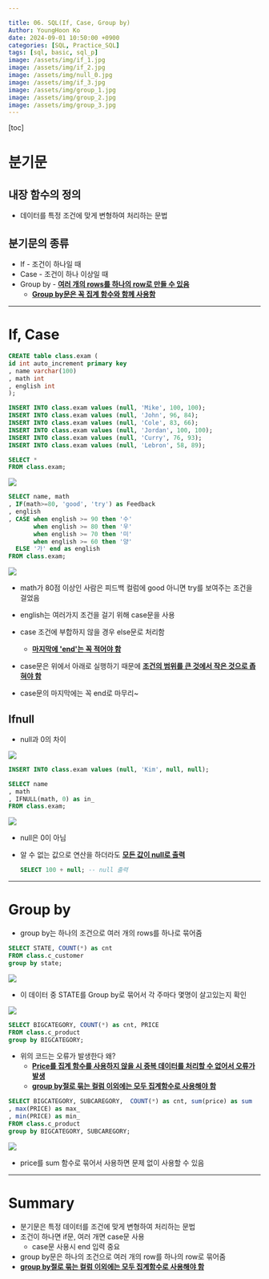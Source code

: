 ```yaml
---

title: 06. SQL(If, Case, Group by)
Author: YoungHoon Ko
date: 2024-09-01 10:50:00 +0900
categories: [SQL, Practice_SQL]
tags: [sql, basic, sql_p]
image: /assets/img/if_1.jpg
image: /assets/img/if_2.jpg
image: /assets/img/null_0.jpg
image: /assets/img/if_3.jpg
image: /assets/img/group_1.jpg
image: /assets/img/group_2.jpg
image: /assets/img/group_3.jpg
---
```

[toc]

# 분기문

## 내장 함수의 정의

- 데이터를 특정 조건에 맞게 변형하여 처리하는 문법

## 분기문의 종류

- If - 조건이 하나일 때
- Case - 조건이 하나 이상일 때
- Group by - **<u>여러 개의 rows를 하나의 row로 만들 수 있음</u>**
  - **<u>Group by문은 꼭 집계 함수와 함께 사용함</u>**


---

# If, Case

```sql
CREATE table class.exam (
id int auto_increment primary key
, name varchar(100)
, math int
, english int
);

INSERT INTO class.exam values (null, 'Mike', 100, 100);
INSERT INTO class.exam values (null, 'John', 96, 84);
INSERT INTO class.exam values (null, 'Cole', 83, 66);
INSERT INTO class.exam values (null, 'Jordan', 100, 100);
INSERT INTO class.exam values (null, 'Curry', 76, 93);
INSERT INTO class.exam values (null, 'Lebron', 58, 89);

SELECT *
FROM class.exam;
```

![](/assets/img/if_1.jpg)

```sql
SELECT name, math
, IF(math>=80, 'good', 'try') as Feedback
, english
, CASE when english >= 90 then '수'
	   when english >= 80 then '우'
	   when english >= 70 then '미'
	   when english >= 60 then '양'
  ELSE '가' end as english
FROM class.exam;
```

![](/assets/img/if_2.jpg)

- math가 80점 이상인 사람은 피드백 컬럼에 good 아니면 try를 보여주는 조건을 걸었음
- english는 여러가지 조건을 걸기 위해 case문을 사용
- case 조건에 부합하지 않을 경우 else문로 처리함
  - **<u>마지막에 'end'는 꼭 적어야 함</u>**

- case문은 위에서 아래로 실행하기 때문에 **<u>조건의 범위를 큰 것에서 작은 것으로 좁혀야 함</u>**
- case문의 마지막에는 꼭 end로 마무리~

## Ifnull

- null과 0의 차이

![](/assets/img/null_0.jpg)

```sql
INSERT INTO class.exam values (null, 'Kim', null, null);

SELECT name
, math
, IFNULL(math, 0) as in_
FROM class.exam;
```

![](/assets/img/if_3.jpg)

- null은 0이 아님

- 알 수 없는 값으로 연산을 하더라도 **<u>모든 값이 null로 출력</u>** 

  ```sql
  SELECT 100 + null; -- null 출력
  ```

---

# Group by

- group by는 하나의 조건으로 여러 개의 rows를 하나로 묶어줌 

```sql
SELECT STATE, COUNT(*) as cnt 
FROM class.c_customer
group by state;
```

![](/assets/img/group_1.jpg)

- 이 데이터 중 STATE를 Group by로 묶어서 각 주마다 몇명이 살고있는지 확인

![](/assets/img/group_2.jpg)

```sql
SELECT BIGCATEGORY, COUNT(*) as cnt, PRICE 
FROM class.c_product
group by BIGCATEGORY;
```

- 위의 코드는 오류가 발생한다 왜?
  - **<u>Price를 집계 함수를 사용하지 않을 시 중복 데이터를 처리할 수 없어서 오류가 발생</u>**
  - **<u>group by절로 묶는 컬럼 이외에는 모두 집계함수로 사용해야 함</u>**

```sql
SELECT BIGCATEGORY, SUBCAREGORY,  COUNT(*) as cnt, sum(price) as sum
, max(PRICE) as max_
, min(PRICE) as min_
FROM class.c_product
group by BIGCATEGORY, SUBCAREGORY;
```

![](/assets/img/group_3.jpg)

- price를 sum 함수로 묶어서 사용하면 문제 없이 사용할 수 있음

---

# Summary

- 분기문은 특정 데이터를 조건에 맞게 변형하여 처리하는 문법
- 조건이 하나면 if문, 여러 개면 case문 사용
  - case문 사용시 end 입력 중요
- group by문은 하나의 조건으로 여러 개의 row를 하나의 row로 묶어줌
- **<u>group by절로 묶는 컬럼 이외에는 모두 집계함수로 사용해야 함</u>**

